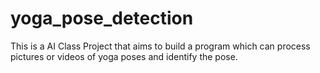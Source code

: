 # yoga_pose_detection
This is a AI Class Project that aims to build a program which can process pictures or videos of yoga poses and identify the pose. 
